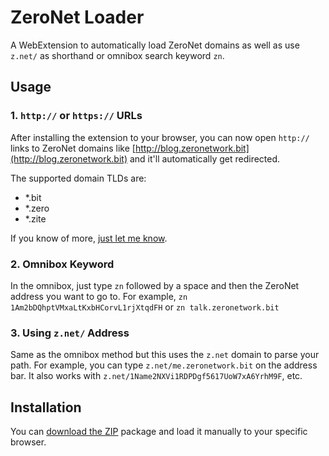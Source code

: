 # ZeroNet Loader

A WebExtension to automatically load ZeroNet domains as well as use `z.net/` as shorthand or omnibox search keyword `zn`.


## Usage

### 1. `http://` or `https://` URLs
After installing the extension to your browser, you can now open `http://` links to ZeroNet domains like [http://blog.zeronetwork.bit](http://blog.zeronetwork.bit) and it'll automatically get redirected.

The supported domain TLDs are:

- *.bit
- *.zero
- *.zite

If you know of more, [just let me know](https://github.com/sprite-1/zeronetloader/issues).

### 2. Omnibox Keyword

In the omnibox, just type `zn` followed by a space and then the ZeroNet address you want to go to. For example, `zn 1Am2bDQhptVMxaLtKxbHCorvL1rjXtqdFH` or `zn talk.zeronetwork.bit`

### 3. Using `z.net/` Address

Same as the omnibox method but this uses the `z.net` domain to parse your path. For example, you can type `z.net/me.zeronetwork.bit` on the address bar. It also works with `z.net/1Name2NXVi1RDPDgf5617UoW7xA6YrhM9F`, etc.


## Installation

You can [download the ZIP](https://github.com/sprite-1/zeronetloader/releases/download/1.0.0/zeronetloader_1.0.0.zip) package and load it manually to your specific browser. 